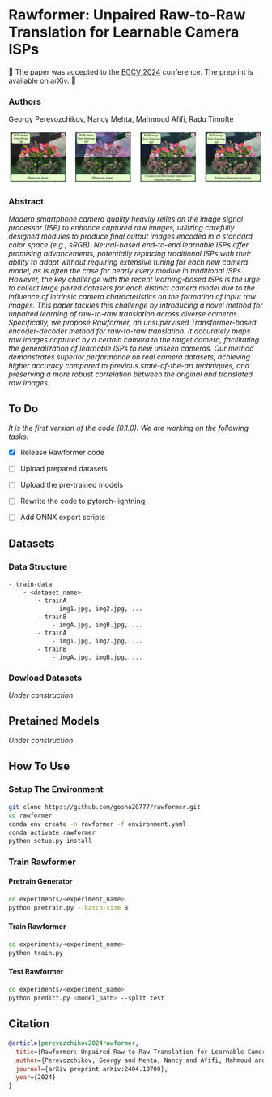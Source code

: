 # Rawformer: Unpaired Raw-to-Raw Translation for Learnable Camera ISPs

🚀 The paper was accepted to the [ECCV 2024](https://eccv.ecva.net/Conferences/2024) conference. The preprint is available on [arXiv](https://arxiv.org/abs/2404.10700). 🚀

### Authors
Georgy Perevozchikov, Nancy Mehta, Mahmoud Afifi, Radu Timofte

![Rawformer](figures/main.png)

### Abstract
*Modern smartphone camera quality heavily relies on the image signal processor (ISP) to enhance captured raw images, utilizing carefully designed modules to produce final output images encoded in a standard color space (e.g., sRGB). Neural-based end-to-end learnable ISPs offer promising advancements, potentially replacing traditional ISPs with their ability to adapt without requiring extensive tuning for each new camera model, as is often the case for nearly every module in traditional ISPs. However, the key challenge with the recent learning-based ISPs is the urge to collect large paired datasets for each distinct camera model due to the influence of intrinsic camera characteristics on the formation of input raw images. This paper tackles this challenge by introducing a novel method for unpaired learning of raw-to-raw translation across diverse cameras. Specifically, we propose Rawformer, an unsupervised Transformer-based encoder-decoder method for raw-to-raw translation. It accurately maps raw images captured by a certain camera to the target camera, facilitating the generalization of learnable ISPs to new unseen cameras. Our method demonstrates superior performance on real camera datasets, achieving higher accuracy compared to previous state-of-the-art techniques, and preserving a more robust correlation between the original and translated raw images.*

## To Do

*It is the first version of the code (0.1.0). We are working on the following tasks:*

- [x] Release Rawformer code
- [ ] Upload prepared datasets
- [ ] Upload the pre-trained models
- [ ] Rewrite the code to pytorch-lightning
- [ ] Add ONNX export scripts 


## Datasets

### Data Structure
```
- train-data
    - <dataset_name>
        - trainA
            - img1.jpg, img2.jpg, ...
        - trainB
            - imgA.jpg, imgB.jpg, ...
        - trainA
            - img1.jpg, img2.jpg, ...
        - trainB
            - imgA.jpg, imgB.jpg, ...
```

### Dowload Datasets

*Under construction*


## Pretained Models

*Under construction*


## How To Use

### Setup The Environment
```bash
git clone https://github.com/gosha20777/rawformer.git
cd rawformer
conda env create -n rawformer -f environment.yaml
conda activate rawformer
python setup.py install
```

### Train Rawformer

#### Pretrain Generator
```bash
cd experiments/<experiment_name>
python pretrain.py --batch-size 8
```

#### Train Rawformer
```bash
cd experiments/<experiment_name>
python train.py
```

#### Test Rawformer
```bash
cd experiments/<experiment_name>
python predict.py <model_path> --split test
```

## Citation
```BibTeX
@article{perevozchikov2024rawformer,
  title={Rawformer: Unpaired Raw-to-Raw Translation for Learnable Camera ISPs},
  author={Perevozchikov, Georgy and Mehta, Nancy and Afifi, Mahmoud and Timofte, Radu},
  journal={arXiv preprint arXiv:2404.10700},
  year={2024}
}
```
